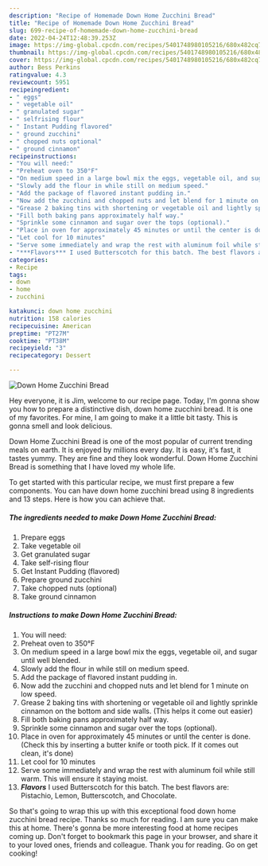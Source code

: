 ```yaml
---
description: "Recipe of Homemade Down Home Zucchini Bread"
title: "Recipe of Homemade Down Home Zucchini Bread"
slug: 699-recipe-of-homemade-down-home-zucchini-bread
date: 2022-04-24T12:48:39.253Z
image: https://img-global.cpcdn.com/recipes/5401748980105216/680x482cq70/down-home-zucchini-bread-recipe-main-photo.jpg
thumbnail: https://img-global.cpcdn.com/recipes/5401748980105216/680x482cq70/down-home-zucchini-bread-recipe-main-photo.jpg
cover: https://img-global.cpcdn.com/recipes/5401748980105216/680x482cq70/down-home-zucchini-bread-recipe-main-photo.jpg
author: Bess Perkins
ratingvalue: 4.3
reviewcount: 5951
recipeingredient:
- " eggs"
- " vegetable oil"
- " granulated sugar"
- " selfrising flour"
- " Instant Pudding flavored"
- " ground zucchini"
- " chopped nuts optional"
- " ground cinnamon"
recipeinstructions:
- "You will need:"
- "Preheat oven to 350°F"
- "On medium speed in a large bowl mix the eggs, vegetable oil, and sugar until well blended."
- "Slowly add the flour in while still on medium speed."
- "Add the package of flavored instant pudding in."
- "Now add the zucchini and chopped nuts and let blend for 1 minute on low speed."
- "Grease 2 baking tins with shortening or vegetable oil and lightly sprinkle cinnamon on the bottom and side walls. (This helps it come out easier)"
- "Fill both baking pans approximately half way."
- "Sprinkle some cinnamon and sugar over the tops (optional)."
- "Place in oven for approximately 45 minutes or until the center is done. (Check this by inserting a butter knife or tooth pick. If it comes out clean,  it&#39;s done)"
- "Let cool for 10 minutes"
- "Serve some immediately and wrap the rest with aluminum foil while still warm. This will ensure it staying moist."
- "***Flavors*** I used Butterscotch for this batch. The best flavors are: Pistachio,  Lemon,  Butterscotch, and Chocolate."
categories:
- Recipe
tags:
- down
- home
- zucchini

katakunci: down home zucchini 
nutrition: 158 calories
recipecuisine: American
preptime: "PT27M"
cooktime: "PT38M"
recipeyield: "3"
recipecategory: Dessert

---
```



![Down Home Zucchini Bread](https://img-global.cpcdn.com/recipes/5401748980105216/680x482cq70/down-home-zucchini-bread-recipe-main-photo.jpg)

Hey everyone, it is Jim, welcome to our recipe page. Today, I'm gonna show you how to prepare a distinctive dish, down home zucchini bread. It is one of my favorites. For mine, I am going to make it a little bit tasty. This is gonna smell and look delicious.

Down Home Zucchini Bread is one of the most popular of current trending meals on earth. It is enjoyed by millions every day. It is easy, it's fast, it tastes yummy. They are fine and they look wonderful. Down Home Zucchini Bread is something that I have loved my whole life.




To get started with this particular recipe, we must first prepare a few components. You can have down home zucchini bread using 8 ingredients and 13 steps. Here is how you can achieve that.

<!--inarticleads1-->

##### The ingredients needed to make Down Home Zucchini Bread:

1. Prepare  eggs
1. Take  vegetable oil
1. Get  granulated sugar
1. Take  self-rising flour
1. Get  Instant Pudding (flavored)
1. Prepare  ground zucchini
1. Take  chopped nuts (optional)
1. Take  ground cinnamon




<!--inarticleads2-->

##### Instructions to make Down Home Zucchini Bread:

1. You will need:
1. Preheat oven to 350°F
1. On medium speed in a large bowl mix the eggs, vegetable oil, and sugar until well blended.
1. Slowly add the flour in while still on medium speed.
1. Add the package of flavored instant pudding in.
1. Now add the zucchini and chopped nuts and let blend for 1 minute on low speed.
1. Grease 2 baking tins with shortening or vegetable oil and lightly sprinkle cinnamon on the bottom and side walls. (This helps it come out easier)
1. Fill both baking pans approximately half way.
1. Sprinkle some cinnamon and sugar over the tops (optional).
1. Place in oven for approximately 45 minutes or until the center is done. (Check this by inserting a butter knife or tooth pick. If it comes out clean,  it&#39;s done)
1. Let cool for 10 minutes
1. Serve some immediately and wrap the rest with aluminum foil while still warm. This will ensure it staying moist.
1. ***Flavors*** I used Butterscotch for this batch. The best flavors are: Pistachio,  Lemon,  Butterscotch, and Chocolate.




So that's going to wrap this up with this exceptional food down home zucchini bread recipe. Thanks so much for reading. I am sure you can make this at home. There's gonna be more interesting food at home recipes coming up. Don't forget to bookmark this page in your browser, and share it to your loved ones, friends and colleague. Thank you for reading. Go on get cooking!
